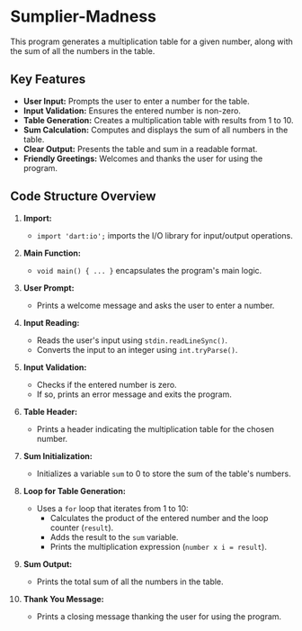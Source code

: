 # Sumplier-Madness

This program generates a multiplication table for a given number, along with the sum of all the numbers in the table.

## Key Features

* **User Input:** Prompts the user to enter a number for the table.
* **Input Validation:** Ensures the entered number is non-zero.
* **Table Generation:** Creates a multiplication table with results from 1 to 10.
* **Sum Calculation:** Computes and displays the sum of all numbers in the table.
* **Clear Output:** Presents the table and sum in a readable format.
* **Friendly Greetings:** Welcomes and thanks the user for using the program.

## Code Structure Overview

1. **Import:**
   - `import 'dart:io';` imports the I/O library for input/output operations.

2. **Main Function:**
   - `void main() { ... }` encapsulates the program's main logic.

3. **User Prompt:**
   - Prints a welcome message and asks the user to enter a number.

4. **Input Reading:**
   - Reads the user's input using `stdin.readLineSync()`.
   - Converts the input to an integer using `int.tryParse()`.

5. **Input Validation:**
   - Checks if the entered number is zero.
   - If so, prints an error message and exits the program.

6. **Table Header:**
   - Prints a header indicating the multiplication table for the chosen number.

7. **Sum Initialization:**
   - Initializes a variable `sum` to 0 to store the sum of the table's numbers.

8. **Loop for Table Generation:**
   - Uses a `for` loop that iterates from 1 to 10:
     - Calculates the product of the entered number and the loop counter (`result`).
     - Adds the result to the `sum` variable.
     - Prints the multiplication expression (`number x i = result`).

9. **Sum Output:**
   - Prints the total sum of all the numbers in the table.

10. **Thank You Message:**
    - Prints a closing message thanking the user for using the program.
